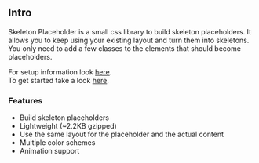 ## Intro

Skeleton Placeholder is a small css library to build skeleton placeholders. It allows you to keep using your existing layout and turn them into skeletons. You only need to add a few classes to the elements that should become placeholders.

For setup information look [here](installation).  
To get started take a look [here](quickstart).


### Features

- Build skeleton placeholders
- Lightweight (~2.2KB gzipped)
- Use the same layout for the placeholder and the actual content
- Multiple color schemes
- Animation support


